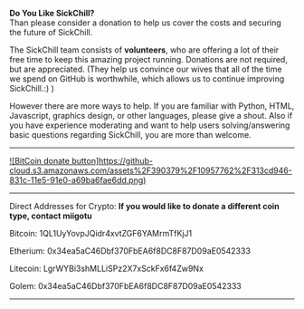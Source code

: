 **Do You Like SickChill?**  
Than please consider a donation to help us cover the costs and securing the future of SickChill.  

The SickChill team consists of **volunteers**, who are offering a lot of their free time to keep this amazing project running. Donations are not required, but are appreciated. (They help us convince our wives that all of the time we spend on GitHub is worthwhile, which allows us to continue improving SickChill.:) )

However there are more ways to help. If you are familiar with Python, HTML, Javascript, graphics design, or other languages, please give a shout. Also if you have experience moderating and want to help users solving/answering basic questions regarding SickChill, you are more than welcome. 
 
***
[![BitCoin donate button]https://github-cloud.s3.amazonaws.com/assets%2F390379%2F10957762%2F313cd946-831c-11e5-91e0-a69ba6fae6dd.png)](https://greenaddress.it/pay/GA29eVg6dJ77gUASLdEVnF3v6GGf7d "Donate using Bitcoin")  
***
Direct Addresses for Crypto:
__If you would like to donate a different coin type, contact miigotu__

Bitcoin:  1QL1UyYovpJQidr4xvtZGF6YAMrmTfKjJ1

Etherium: 0x34ea5aC46Dbf370FbEA6f8DC8F87D09aE0542333

Litecoin: LgrWYBi3shMLLiSPz2X7xSckFx6f4Zw9Nx

Golem:    0x34ea5aC46Dbf370FbEA6f8DC8F87D09aE0542333
***